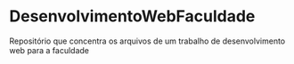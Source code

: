 # DesenvolvimentoWebFaculdade
Repositório que concentra os arquivos de um trabalho de desenvolvimento web para a faculdade
